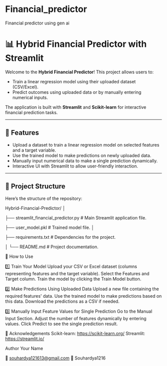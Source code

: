 # Financial_predictor
Financial predictor using gen ai
# 📊 Hybrid Financial Predictor with Streamlit

Welcome to the **Hybrid Financial Predictor**! This project allows users to:
- Train a linear regression model using their uploaded dataset (CSV/Excel).
- Predict outcomes using uploaded data or by manually entering numerical inputs.

The application is built with **Streamlit** and **Scikit-learn** for interactive financial prediction tasks.

---

## 🚀 Features
- Upload a dataset to train a linear regression model on selected features and a target variable.
- Use the trained model to make predictions on newly uploaded data.
- Manually input numerical data to make a single prediction dynamically.
- Interactive UI with Streamlit to allow user-friendly interaction.

---

## 📂 Project Structure
Here’s the structure of the repository:

Hybrid-Financial-Predictor/ │

├── streamlit_financial_predictor.py # Main Streamlit application file. 

├── user_model.pkl # Trained model file. │

├── requirements.txt # Dependencies for the project.

│ └── README.md # Project documentation.






🔮 How to Use

1️⃣ Train Your Model
Upload your CSV or Excel dataset (columns representing features and the target variable).
Select the Features and Target column.
Train the model by clicking the Train Model button.

2️⃣ Make Predictions Using Uploaded Data
Upload a new file containing the required features' data.
Use the trained model to make predictions based on this data.
Download the predictions as a CSV if needed.

3️⃣ Manually Input Feature Values for Single Prediction
Go to the Manual Input Section.
Adjust the number of features dynamically by entering values.
Click Predict to see the single prediction result.

📜 Acknowledgements
Scikit-learn: https://scikit-learn.org/
Streamlit: https://streamlit.io/

Author
Your Name

📧 souhardya121613@gmail.com
🔗 Souhardya1216
